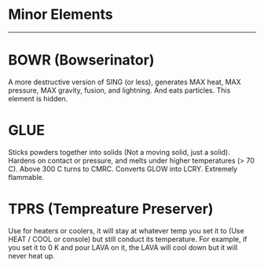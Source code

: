 # Minor Elements
---
# BOWR (Bowserinator)
A more destructive version of SING (or less), generates MAX heat, MAX pressure, MAX gravity, fusion, and lightning. And eats particles. This element is hidden.

# GLUE
Sticks powders together into solids (Not a moving solid, just a solid). Hardens on contact or pressure, and melts under higher temperatures (> 70 C). Above 300 C turns to CMRC. Converts GLOW into LCRY. Extremely flammable.

# TPRS (Tempreature Preserver)
Use for heaters or coolers, it will stay at whatever temp you set it to (Use HEAT / COOL or console) but still conduct its temperature. For example, if you set it to 0 K and pour LAVA on it, the LAVA will cool down but it will never heat up.